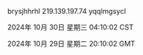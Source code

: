brysjhhrhl 219.139.197.74 yqqlmgsycl

2024年 10月 30日 星期三 04:10:02 CST

2024年 10月 29日 星期二 20:10:02 GMT
